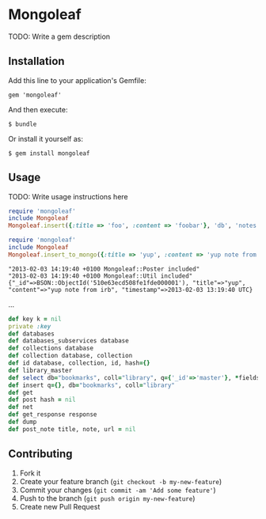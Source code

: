 # Mongoleaf

TODO: Write a gem description

## Installation

Add this line to your application's Gemfile:

    gem 'mongoleaf'

And then execute:

    $ bundle

Or install it yourself as:

    $ gem install mongoleaf

## Usage

TODO: Write usage instructions here

```ruby
require 'mongoleaf'
include Mongoleaf
Mongoleaf.insert({:title => 'foo', :content => 'foobar'}, 'db', 'notes')
```

```ruby
require 'mongoleaf'
include Mongoleaf
Mongoleaf.insert_to_mongo({:title => 'yup', :content => 'yup note from irb'})
```

```
"2013-02-03 14:19:40 +0100 Mongoleaf::Poster included"
"2013-02-03 14:19:40 +0100 Mongoleaf::Util included"
{"_id"=>BSON::ObjectId('510e63ecd508fe1fde000001'), "title"=>"yup", "content"=>"yup note from irb", "timestamp"=>2013-02-03 13:19:40 UTC}
```

...

```ruby
def key k = nil
private :key
def databases
def databases_subservices database
def collections database
def collection database, collection
def id database, collection, id, hash={} 
def library_master
def select db="bookmarks", coll="library", q={'_id'=>'master'}, *fields
def insert q={}, db="bookmarks", coll="library"
def get
def post hash = nil
def net
def get_response response
def dump
def post_note title, note, url = nil
```

## Contributing

1. Fork it
2. Create your feature branch (`git checkout -b my-new-feature`)
3. Commit your changes (`git commit -am 'Add some feature'`)
4. Push to the branch (`git push origin my-new-feature`)
5. Create new Pull Request

